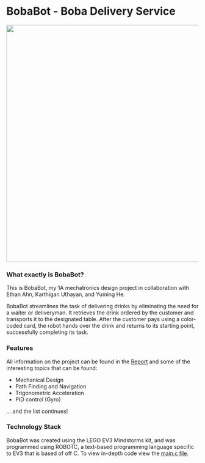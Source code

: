 # BobaBot - Boba Delivery Service
<p align="center">
  <img width="800" height="620" src="https://user-images.githubusercontent.com/71158927/212143756-8539a689-1abd-463c-911c-c39c97690b4b.png">
</p>

### What exactly is BobaBot?
This is BobaBot, my 1A mechatronics design project in collaboration with Ethan Ahn, Karthigan Uthayan, and Yuming He. 

BobaBot streamlines the task of delivering drinks by eliminating the need for a waiter or deliveryman. It retrieves the drink ordered by the customer and transports it to the designated table. After the customer pays using a color-coded card, the robot hands over the drink and returns to its starting point, successfully completing its task.


### Features
All information on the project can be found in the [Report](https://github.com/joeymaillette04/BobaBot/blob/main/Final%20Report%20(1).pdf) and some of the  interesting topics that can be found:
* Mechanical Design
* Path Finding and Navigation
* Trigonometric Acceleration
* PID control (Gyro)

...  and the list continues!

### Technology Stack
BobaBot was created using the LEGO EV3 Mindstorms kit, and was programmed using ROBOTC, a text-based programming language specific to EV3 that is based of off C. To view in-depth code view the [main.c file](https://github.com/joeymaillette04/BobaBot/blob/main/main.c).

